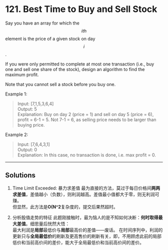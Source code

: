 # 121. Best Time to Buy and Sell Stock

Say you have an array for which the $$ith$$ element is the price of a given stock on day $$i$$.

If you were only permitted to complete at most one transaction (i.e., buy one and sell one share of the stock), design an algorithm to find the maximum profit.

Note that you cannot sell a stock before you buy one.

Example 1:

> Input: [7,1,5,3,6,4]  
Output: 5  
Explanation: Buy on day 2 (price = 1) and sell on day 5 (price = 6), profit = 6-1 = 5.
             Not 7-1 = 6, as selling price needs to be larger than buying price.

Example 2:

> Input: [7,6,4,3,1]  
Output: 0  
Explanation: In this case, no transaction is done, i.e. max profit = 0.

---
## Solutions
1. Time Limit Exceeded: 暴力求差值
最为直接的方法，莫过于每日价格间**两两求差值**，差值越小（负数），则利润越高。差值最小值都大于零，则无利润可赚。  
但显然，此方法是**O(N^2**复杂度的，提交后果然超时。

2. 分析股值走势的特征
此题刚接触时，最为恼人的是不知如何决断：**何时取得最大差值**。细思量后恍然大悟：  
最大利润是**局部**最低价与**局部**最高价的差值——废话。
在时间序列中，利润的更新只与**全局最低价**的刷新及更高售价的刷新有关，即，不用顾虑此前的局部低价和当前高价间的差价，能大于全局最低价和当前高价间的差价。